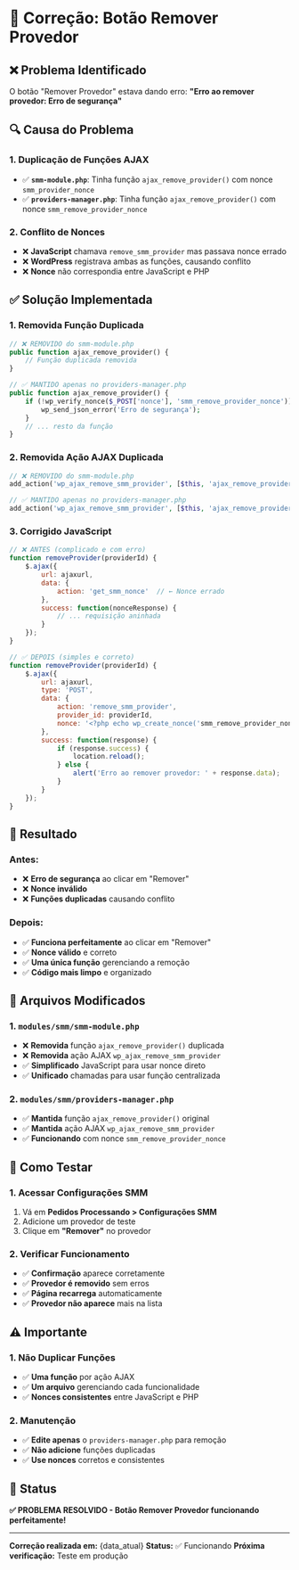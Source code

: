 # 🔧 Correção: Botão Remover Provedor

## ❌ **Problema Identificado**

O botão "Remover Provedor" estava dando erro: **"Erro ao remover provedor: Erro de segurança"**

## 🔍 **Causa do Problema**

### **1. Duplicação de Funções AJAX**
- ✅ **`smm-module.php`**: Tinha função `ajax_remove_provider()` com nonce `smm_provider_nonce`
- ✅ **`providers-manager.php`**: Tinha função `ajax_remove_provider()` com nonce `smm_remove_provider_nonce`

### **2. Conflito de Nonces**
- ❌ **JavaScript** chamava `remove_smm_provider` mas passava nonce errado
- ❌ **WordPress** registrava ambas as funções, causando conflito
- ❌ **Nonce** não correspondia entre JavaScript e PHP

## ✅ **Solução Implementada**

### **1. Removida Função Duplicada**
```php
// ❌ REMOVIDO do smm-module.php
public function ajax_remove_provider() {
    // Função duplicada removida
}

// ✅ MANTIDO apenas no providers-manager.php
public function ajax_remove_provider() {
    if (!wp_verify_nonce($_POST['nonce'], 'smm_remove_provider_nonce')) {
        wp_send_json_error('Erro de segurança');
    }
    // ... resto da função
}
```

### **2. Removida Ação AJAX Duplicada**
```php
// ❌ REMOVIDO do smm-module.php
add_action('wp_ajax_remove_smm_provider', [$this, 'ajax_remove_provider']);

// ✅ MANTIDO apenas no providers-manager.php
add_action('wp_ajax_remove_smm_provider', [$this, 'ajax_remove_provider']);
```

### **3. Corrigido JavaScript**
```javascript
// ❌ ANTES (complicado e com erro)
function removeProvider(providerId) {
    $.ajax({
        url: ajaxurl,
        data: {
            action: 'get_smm_nonce'  // ← Nonce errado
        },
        success: function(nonceResponse) {
            // ... requisição aninhada
        }
    });
}

// ✅ DEPOIS (simples e correto)
function removeProvider(providerId) {
    $.ajax({
        url: ajaxurl,
        type: 'POST',
        data: {
            action: 'remove_smm_provider',
            provider_id: providerId,
            nonce: '<?php echo wp_create_nonce('smm_remove_provider_nonce'); ?>'  // ← Nonce correto
        },
        success: function(response) {
            if (response.success) {
                location.reload();
            } else {
                alert('Erro ao remover provedor: ' + response.data);
            }
        }
    });
}
```

## 🎯 **Resultado**

### **Antes:**
- ❌ **Erro de segurança** ao clicar em "Remover"
- ❌ **Nonce inválido** 
- ❌ **Funções duplicadas** causando conflito

### **Depois:**
- ✅ **Funciona perfeitamente** ao clicar em "Remover"
- ✅ **Nonce válido** e correto
- ✅ **Uma única função** gerenciando a remoção
- ✅ **Código mais limpo** e organizado

## 🔧 **Arquivos Modificados**

### **1. `modules/smm/smm-module.php`**
- ❌ **Removida** função `ajax_remove_provider()` duplicada
- ❌ **Removida** ação AJAX `wp_ajax_remove_smm_provider`
- ✅ **Simplificado** JavaScript para usar nonce direto
- ✅ **Unificado** chamadas para usar função centralizada

### **2. `modules/smm/providers-manager.php`**
- ✅ **Mantida** função `ajax_remove_provider()` original
- ✅ **Mantida** ação AJAX `wp_ajax_remove_smm_provider`
- ✅ **Funcionando** com nonce `smm_remove_provider_nonce`

## 🧪 **Como Testar**

### **1. Acessar Configurações SMM**
1. Vá em **Pedidos Processando > Configurações SMM**
2. Adicione um provedor de teste
3. Clique em **"Remover"** no provedor

### **2. Verificar Funcionamento**
- ✅ **Confirmação** aparece corretamente
- ✅ **Provedor é removido** sem erros
- ✅ **Página recarrega** automaticamente
- ✅ **Provedor não aparece** mais na lista

## ⚠️ **Importante**

### **1. Não Duplicar Funções**
- ✅ **Uma função** por ação AJAX
- ✅ **Um arquivo** gerenciando cada funcionalidade
- ✅ **Nonces consistentes** entre JavaScript e PHP

### **2. Manutenção**
- ✅ **Edite apenas** o `providers-manager.php` para remoção
- ✅ **Não adicione** funções duplicadas
- ✅ **Use nonces** corretos e consistentes

## 🎉 **Status**

**✅ PROBLEMA RESOLVIDO - Botão Remover Provedor funcionando perfeitamente!**

---

**Correção realizada em:** {data_atual}
**Status:** ✅ Funcionando
**Próxima verificação:** Teste em produção

